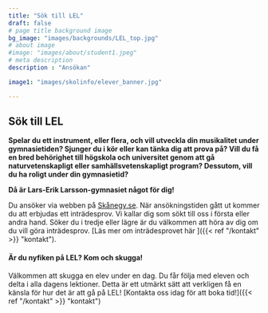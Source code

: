 ```yaml
---
title: "Sök till LEL"
draft: false
# page title background image
bg_image: "images/backgrounds/LEL_top.jpg"
# about image
#image: "images/about/student1.jpeg"
# meta description
description : "Ansökan"

image1: "images/skolinfo/elever_banner.jpg"

---
```


## Sök till LEL

**Spelar du ett instrument, eller flera, och vill utveckla din musikalitet under gymnasietiden? Sjunger du i kör eller kan tänka dig att prova på? Vill du få en bred behörighet till högskola och universitet genom att gå naturvetenskapligt eller samhällsvetenskapligt program? Dessutom, vill du ha roligt under din gymnasietid?**

**Då är Lars-Erik Larsson-gymnasiet något för dig!**

Du ansöker via webben på [Skånegy.se](http://skanegy.se). När ansökningstiden gått ut kommer du att erbjudas ett inträdesprov. Vi kallar dig som sökt till oss i första eller andra hand. Söker du i tredje eller lägre är du välkommen att höra av dig om du vill göra inträdesprov. [Läs mer om inträdesprovet här ]({{< ref "/kontakt" >}} "kontakt").

#### Är du nyfiken på LEL? Kom och skugga!

Välkommen att skugga en elev under en dag. Du får följa med eleven och delta i alla dagens lektioner. Detta är ett utmärkt sätt att verkligen få en känsla för hur det är att gå på LEL! [Kontakta oss idag för att boka tid!]({{< ref "/kontakt" >}} "kontakt") 


